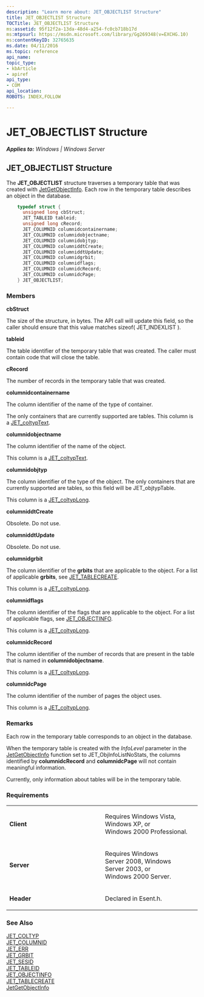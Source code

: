 ```yaml
---
description: "Learn more about: JET_OBJECTLIST Structure"
title: JET_OBJECTLIST Structure
TOCTitle: JET_OBJECTLIST Structure
ms:assetid: 95f12f2a-13da-48d4-a254-fc0cb718b17d
ms:mtpsurl: https://msdn.microsoft.com/library/Gg269348(v=EXCHG.10)
ms:contentKeyID: 32765635
ms.date: 04/11/2016
ms.topic: reference
api_name: 
topic_type: 
- kbArticle
- apiref
api_type: 
- COM
api_location: 
ROBOTS: INDEX,FOLLOW

---
```


# JET_OBJECTLIST Structure


_**Applies to:** Windows | Windows Server_

## JET_OBJECTLIST Structure

The **JET_OBJECTLIST** structure traverses a temporary table that was created with [JetGetObjectInfo](./jetgetobjectinfo-function.md). Each row in the temporary table describes an object in the database.

```cpp
    typedef struct {
      unsigned long cbStruct;
      JET_TABLEID tableid;
      unsigned long cRecord;
      JET_COLUMNID columnidcontainername;
      JET_COLUMNID columnidobjectname;
      JET_COLUMNID columnidobjtyp;
      JET_COLUMNID columniddtCreate;
      JET_COLUMNID columniddtUpdate;
      JET_COLUMNID columnidgrbit;
      JET_COLUMNID columnidflags;
      JET_COLUMNID columnidcRecord;
      JET_COLUMNID columnidcPage;
    } JET_OBJECTLIST;
```

### Members

**cbStruct**

The size of the structure, in bytes. The API call will update this field, so the caller should ensure that this value matches sizeof( JET_INDEXLIST ).

**tableid**

The table identifier of the temporary table that was created. The caller must contain code that will close the table.

**cRecord**

The number of records in the temporary table that was created.

**columnidcontainername**

The column identifier of the name of the type of container.

The only containers that are currently supported are tables. This column is a [JET_coltypText](./jet-coltyp.md).

**columnidobjectname**

The column identifier of the name of the object.

This column is a [JET_coltypText](./jet-coltyp.md).

**columnidobjtyp**

The column identifier of the type of the object. The only containers that are currently supported are tables, so this field will be JET_objtypTable.

This column is a [JET_coltypLong](./jet-coltyp.md).

**columniddtCreate**

Obsolete. Do not use.

**columniddtUpdate**

Obsolete. Do not use.

**columnidgrbit**

The column identifier of the **grbits** that are applicable to the object. For a list of applicable **grbits**, see [JET_TABLECREATE](./jet-tablecreate-structure.md).

This column is a [JET_coltypLong](./jet-coltyp.md).

**columnidflags**

The column identifier of the flags that are applicable to the object. For a list of applicable flags, see [JET_OBJECTINFO](./jet-objectinfo-structure.md).

This column is a [JET_coltypLong](./jet-coltyp.md).

**columnidcRecord**

The column identifier of the number of records that are present in the table that is named in **columnidobjectname**.

This column is a [JET_coltypLong](./jet-coltyp.md).

**columnidcPage**

The column identifier of the number of pages the object uses.

This column is a [JET_coltypLong](./jet-coltyp.md).

### Remarks

Each row in the temporary table corresponds to an object in the database.

When the temporary table is created with the *InfoLevel* parameter in the [JetGetObjectInfo](./jetgetobjectinfo-function.md) function set to JET_ObjInfoListNoStats, the columns identified by **columnidcRecord** and **columnidcPage** will not contain meaningful information.

Currently, only information about tables will be in the temporary table.

### Requirements

<table>
<colgroup>
<col style="width: 50%" />
<col style="width: 50%" />
</colgroup>
<tbody>
<tr class="odd">
<td><p><strong>Client</strong></p></td>
<td><p>Requires Windows Vista, Windows XP, or Windows 2000 Professional.</p></td>
</tr>
<tr class="even">
<td><p><strong>Server</strong></p></td>
<td><p>Requires Windows Server 2008, Windows Server 2003, or Windows 2000 Server.</p></td>
</tr>
<tr class="odd">
<td><p><strong>Header</strong></p></td>
<td><p>Declared in Esent.h.</p></td>
</tr>
</tbody>
</table>


### See Also

[JET_COLTYP](./jet-coltyp.md)  
[JET_COLUMNID](./jet-columnid.md)  
[JET_ERR](./jet-err.md)  
[JET_GRBIT](./jet-grbit.md)  
[JET_SESID](./jet-sesid.md)  
[JET_TABLEID](./jet-tableid.md)  
[JET_OBJECTINFO](./jet-objectinfo-structure.md)  
[JET_TABLECREATE](./jet-tablecreate-structure.md)  
[JetGetObjectInfo](./jetgetobjectinfo-function.md)
